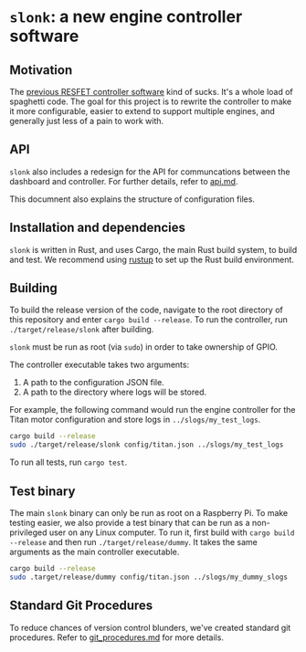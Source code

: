 # `slonk`: a new engine controller software

## Motivation

The
[previous RESFET controller software](https://github.com/rice-eclipse/resfet)
kind of sucks.
It's a whole load of spaghetti code.
The goal for this project is to rewrite the controller to make it more
configurable, easier to extend to support multiple engines, and generally just
less of a pain to work with.

## API

`slonk` also includes a redesign for the API for communcations between the dashboard and controller.
For further details, refer to
[api.md](https://github.com/rice-eclipse/slonk/blob/master/api.md).

This documnent also explains the structure of configuration files.

## Installation and dependencies

`slonk` is written in Rust, and uses Cargo, the main Rust build system, to build and test.
We recommend using [rustup](https://rustup.rs) to set up the Rust build environment.

## Building

To build the release version of the code, navigate to the root directory of this repository and 
enter `cargo build --release`.
To run the controller, run `./target/release/slonk` after building.

`slonk` must be run as root (via `sudo`) in order to take ownership of GPIO. 

The controller executable takes two arguments:

1. A path to the configuration JSON file.
1. A path to the directory where logs will be stored.

For example, the following command would run the engine controller for the Titan motor configuration 
and store logs in `../slogs/my_test_logs`.

```sh
cargo build --release
sudo ./target/release/slonk config/titan.json ../slogs/my_test_logs
```

To run all tests, run `cargo test`.

## Test binary

The main `slonk` binary can only be run as root on a Raspberry Pi. 
To make testing easier, we also provide a test binary that can be run as a non-privileged user on 
any Linux computer.
To run it, first build with `cargo build --release` and then run `./target/release/dummy`.
It takes the same arguments as the main controller executable.

```sh
cargo build --release
sudo .target/release/dummy config/titan.json ../slogs/my_dummy_slogs
```

## Standard Git Procedures

To reduce chances of version control blunders, we've created standard git procedures.
Refer to [git_procedures.md](https://github.com/rice-eclipse/slonk/blob/master/git_procedures.md)
for more details.
